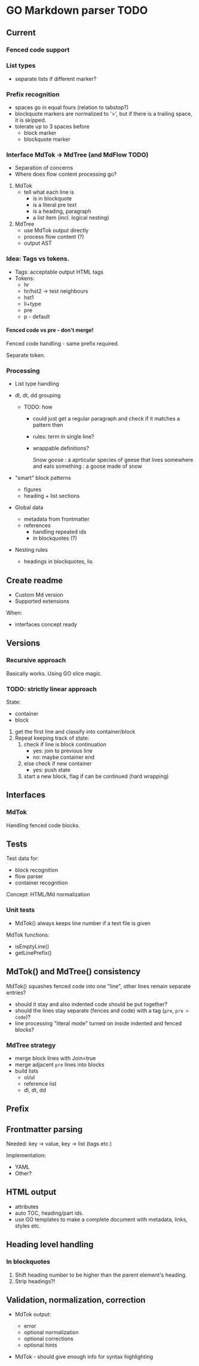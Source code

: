 # GO Markdown parser TODO

## Current

### Fenced code support

### List types

- separate lists if different marker?

### Prefix recognition

- spaces go in equal fours (relation to tabstop?)
- blockquote markers are normalized to '>', but if there is a trailing space,
  it is skipped.
- tolerate up to 3 spaces before
    - block marker
    - blockquote marker

### Interface MdTok -> MdTree (and MdFlow TODO)

- Separation of concerns
- Where does flow content processing go?

1. MdTok
    - tell what each line is
        - is in blockquote 
        - is a literal pre text
        - is a heading, paragraph
        - a list item (incl. logical nesting)
2. MdTree
    - use MdTok output directly
    - process flow content (?)
    - output AST

### Idea: Tags vs tokens.

- Tags: acceptable output HTML tags
- Tokens:
    - hr 
    - hr/hst2 -> test neighbours
    - hst1
    - li+type
    - pre
    - p - default

#### Fenced code vs pre - don't merge!

Fenced code handling - same prefix required.

Separate token.

### Processing

- List type handling
- dl, dt, dd grouping
    - TODO: how
        - could just get a regular paragraph and check if it matches a pattern then
        - rules: term in single line?
        - wrappable definitions?

            Snow
            goose
            : a aprticular species of geese
                that lives somewhere and eats something
            : a goose made of snow

- "smart" block patterns
    - figures 
    - heading + list sections
- Global data 
    - metadata from frontmatter 
    - references
        - handling repeated ids
        - in blockquotes (?)
- Nesting rules
    - headings in blockquotes, lis 

## Create readme

- Custom Md version
- Supported extensions

When:
- interfaces concept ready

## Versions

### Recursive approach

Basically works. Using GO slice magic.

### TODO: strictly linear approach 

State:
- container 
- block

1. get the first line and classify into container/block
2. Repeat keeping track of state:
    1. check if line is block continuation
        - yes: join to previous line
        - no: maybe container end
    2. else check if new container 
        - yes: push state
    3. start a new block, flag if can be continued (hard wrapping)
 
## Interfaces 

### MdTok

Handling fenced code blocks.

## Tests

Test data for:
- block recognition
- flow parser
- container recognition

Concept: HTML/Md normalization

### Unit tests

- MdTok() always keeps line number if a text file is given

MdTok functions:
- isEmptyLine()
- getLinePrefix()

## MdTok() and MdTree() consistency

MdTok() squashes fenced code into one "line", other lines remain separate entries?
- should it stay and also indented code should be put together?
- should the lines stay separate (fences and code) with a tag (`pre`, `pre > code`)?
- line processing "literal mode" turned on inside indented and fenced blocks?

### MdTree strategy

- merge block lines with Join=true
- merge adjacent `pre` lines into blocks
- build lists
    - ol/ul
    - reference list 
    - dl, dt, dd

## Prefix

## Frontmatter parsing

Needed: key → value, key → list (tags etc.)

Implementation:
- YAML
- Other?

## HTML output 

- attributes
- auto TOC, heading/part ids.
- use GO templates to make a complete document with metadata, links, styles etc.

## Heading level handling 

### In blockquotes

1. Shift heading number to be higher than the parent element's heading.
2. Strip headings?!

## Validation, normalization, correction

- MdTok output:
    - error
    - optional normalization
    - optional corrections 
    - optional hints

- MdTok - should give enough info for syntax highlighting
